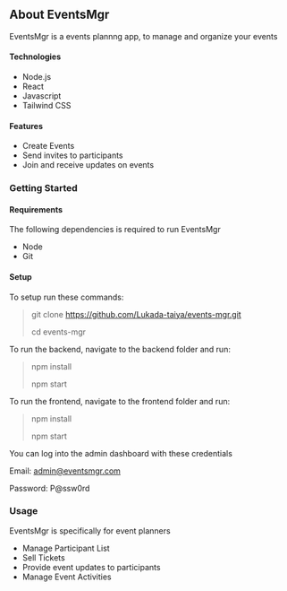 ## About EventsMgr

EventsMgr is a events plannng app, to manage and organize your events

#### Technologies
- Node.js
- React
- Javascript
- Tailwind CSS 


#### Features
- Create Events
- Send invites to participants
- Join and receive updates on events 

### Getting Started
#### Requirements
The following dependencies is required to run EventsMgr
- Node
- Git 

#### Setup
To setup run these commands:
> git clone https://github.com/Lukada-taiya/events-mgr.git
>
> cd events-mgr


To run the backend, navigate to the backend folder and run:

> npm install
>
> npm start


To run the frontend, navigate to the frontend folder and run:

> npm install
>
> npm start


You can log into the admin dashboard with these credentials

Email: admin@eventsmgr.com

Password: P@ssw0rd


### Usage
EventsMgr is specifically for event planners
- Manage Participant List
- Sell Tickets
- Provide event updates to participants
- Manage Event Activities  
    
